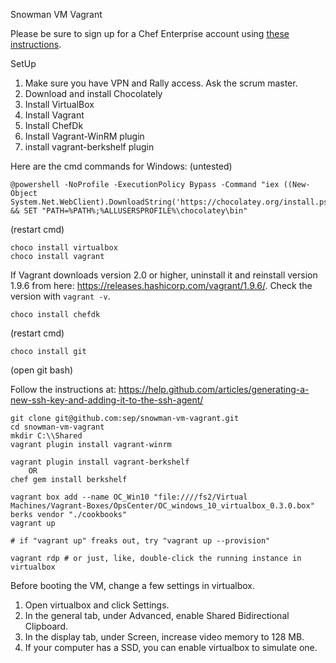 Snowman VM Vagrant

Please be sure to sign up for a Chef Enterprise account using [these instructions](https://sepedia.net.sep.com/wiki/Hosted_Chef_Server#Getting_Connected_to_SEP_Chef_Server).

SetUp 

1. Make sure you have VPN and Rally access. Ask the scrum master.
1. Download and install Chocolately
1. Install VirtualBox
1. Install Vagrant
1. Install ChefDk
1. Install Vagrant-WinRM plugin
1. install vagrant-berkshelf plugin

Here are the cmd commands for Windows: (untested) 

	@powershell -NoProfile -ExecutionPolicy Bypass -Command "iex ((New-Object System.Net.WebClient).DownloadString('https://chocolatey.org/install.ps1'))" && SET "PATH=%PATH%;%ALLUSERSPROFILE%\chocolatey\bin"

(restart cmd)

	choco install virtualbox
	choco install vagrant

If Vagrant downloads version 2.0 or higher, uninstall it and reinstall version 1.9.6 from here: https://releases.hashicorp.com/vagrant/1.9.6/. Check the version with `vagrant -v`.

	choco install chefdk

(restart cmd)

	choco install git
	
(open git bash)

Follow the instructions at: https://help.github.com/articles/generating-a-new-ssh-key-and-adding-it-to-the-ssh-agent/
	
	git clone git@github.com:sep/snowman-vm-vagrant.git
	cd snowman-vm-vagrant
	mkdir C:\\Shared
	vagrant plugin install vagrant-winrm 
	
	vagrant plugin install vagrant-berkshelf
		OR
	chef gem install berkshelf
	
	vagrant box add --name OC_Win10 "file:////fs2/Virtual Machines/Vagrant-Boxes/OpsCenter/OC_windows_10_virtualbox_0.3.0.box"
	berks vendor "./cookbooks"	
	vagrant up

	# if "vagrant up" freaks out, try "vagrant up --provision"

	vagrant rdp # or just, like, double-click the running instance in virtualbox

Before booting the VM, change a few settings in virtualbox.
1. Open virtualbox and click Settings.
1. In the general tab, under Advanced, enable Shared Bidirectional Clipboard.
1. In the display tab, under Screen, increase video memory to 128 MB.
1. If your computer has a SSD, you can enable virtualbox to simulate one.
